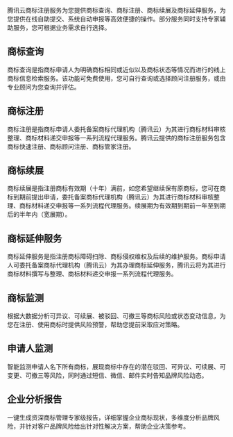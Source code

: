 腾讯云商标注册服务为您提供商标查询、商标注册、商标续展及商标延伸服务，为您提供在线自助提交、系统自动申报等高效便捷的操作。部分服务同时支持专家辅助服务，您可根据业务需求自行选择。

## 商标查询
商标查询是指商标申请人为明确商标相同或近似以及商标状态等情况而进行的线上商标信息检索服务。该功能可免费使用，您可自行查询或选择顾问注册服务，或由专业顾问为您查询并评估。

## 商标注册
商标注册是指商标申请人委托备案商标代理机构（腾讯云）为其进行商标材料审核整理、商标材料递交申报等一系列流程代理服务。腾讯云提供的商标注册服务包含商标快速注册、商标顾问注册、商标管家注册。

## 商标续展
商标续展是指注册商标有效期（十年）满前，如您希望继续保有原商标，您可在商标到期前提出申请，委托备案商标代理机构（腾讯云）为其进行商标材料审核整理、商标材料递交申报等一系列流程代理服务。续展期为有效期到期前一年至到期后的半年内（宽展期）。       

## 商标延伸服务
商标延伸服务是指注册商标障碍扫除、商标侵权维权及后续的维护服务。商标申请人可委托备案商标代理机构（腾讯云）为其办理商标延伸服务，腾讯云将为其进行商标材料撰写与整理、商标材料递交申报一系列流程代理服务。

## 商标监测
根据大数据分析可异议、可续展、被驳回、可撤三等商标风险或状态变动信息，为您在注册、使用商标时提供风险预警，帮助您提前采取应对策略。

## 申请人监测
智能监测申请人名下所有商标，展现商标中存在的潜在驳回、可异议、可续展、可变更、可撤三等风险，同时通过短信、微信、邮件实时告知品牌风险动态。


## 企业分析报告
一键生成资深商标管理专家级报告，详细掌握企业商标现状，多维度分析品牌风险，并针对客户品牌风险给出针对性解决方案，帮助企业决策参考。

